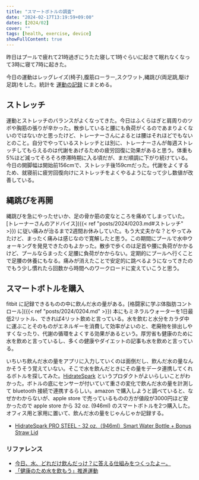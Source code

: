 ```yaml
---
title: "スマートボトルの調査"
date: "2024-02-17T13:19:59+09:00"
dates: [2024/02]
cover: ""
tags: [health, exercise, device]
showFullContent: true
---
```


昨日はプールで疲れて21時過ぎにうたた寝して1時ぐらいに起きて眠れなくなって3時に寝て7時に起きた。

今日の運動はレッグレイズ(椅子),腹筋ローラー,スクワット,縄跳び(両足跳,駆け足跳)をした。統計を [運動の記録](https://docs.google.com/spreadsheets/d/1bg85QtM-LciUgey8I79uI7vW2PEwsP6TVdeIRVkACBg/edit?usp=sharing) にまとめる。

## ストレッチ

運動とストレッチのバランスがよくなってきた。今日はふくらはぎと肩周りのツボや胸筋の張りが辛かった。散歩していると腰にも負荷がくるのであまりよくないのではないかと思ったけど、トレーナーさんによるとは腰はそれほどでもないとのこと。自分でやっているストレッチとは別に、トレーナーさんが毎週ストレッチしてもらえるのは代謝をあげるための疲労回復に効果があると思う。体重も5%ほど減ってそろそろ停滞時期に入る頃だが、まだ順調に下がり続けている。今日の開脚幅は開始前156cmで、ストレッチ後159cmだった。代謝をよくするため、就寝前に疲労回復向けにストレッチをよくやるようになって少し数値が改善している。

## 縄跳びを再開

縄跳びを急にやったせいか、足の骨か筋の変なところを痛めてしまっていた。[トレーナーさんのアドバイス]({{< ref "posts/2024/0203.md#ストレッチ" >}}) に従い痛みが治るまで2週間お休みしていた。もう大丈夫かな？とやってみたけど、まったく痛みは感じなので寛解したと思う。この期間にプールで水中ウォーキングを発見できたのもよかった。散歩で歩くのは足首や腰に負荷がかかるけど、プールならまったく足腰に負荷がかからない。定期的にプールへ行くことで足腰の休養にもなる。痛みが消えたことで安定的に跳べるようになってきたのでもう少し慣れたら回数から時間へのワークロードに変えていこうと思う。

## スマートボトルを購入

fitbit に記録できるものの中に飲んだ水の量がある。[格闘家に学ぶ体脂肪コントロール]({{< ref "posts/2024/0204.md" >}}) 本にもミネラルウォーターを1日最低2リットル、できれば4リット飲めと言っている。水を飲むと水分をカラダ中に運ぶことそのものがエネルギーを消費して効率がよいのと、老廃物を排出しやすくなったり、代謝の循環をよくする効果があるという。厚労省も健康のために水を飲めと言っているし、多くの健康やダイエットの記事も水を飲めと言っている。

いちいち飲んだ水の量をアプリに入力していくのは面倒だし、飲んだ水の量なんかそうそう覚えていない。そこで水を飲んだときにその量をデータ連携してくれるボトルを探してみた。[HidrateSpark](https://hidratespark.com/) というプロダクトがよいらしいことがわかった。ボトルの底にセンサーが付いていて重さの変化で飲んだ水の量を計測して bluetooth 接続で連携するらしい。amazon で購入しようと調べていると、なぜかわからないが、apple store で売っているものの方が値段が3000円ほど安かったので apple store から 32 oz. (946ml) のスマートボトルを2つ購入した。オフィス用と家用に置いて、飲んだ水の量をじゃんじゃか記録する。

* [HidrateSpark PRO STEEL - 32 oz.（946ml）Smart Water Bottle + Bonus Straw Lid](https://www.apple.com/jp/shop/product/HQ222ZM/A/hidratespark-pro-steel-32-oz946mlsmart-water-bottle-bonus-straw-lid)

### リファレンス

* [今日、水、どれだけ飲んだっけ？に答える仕組みをつくったよー。](https://qiita.com/myblackcat7112/items/fc1e48ad9f104d62dc21)
* [「健康のため水を飲もう」推進運動](https://www.mhlw.go.jp/stf/seisakunitsuite/bunya/topics/bukyoku/kenkou/suido/nomou/index.html)
